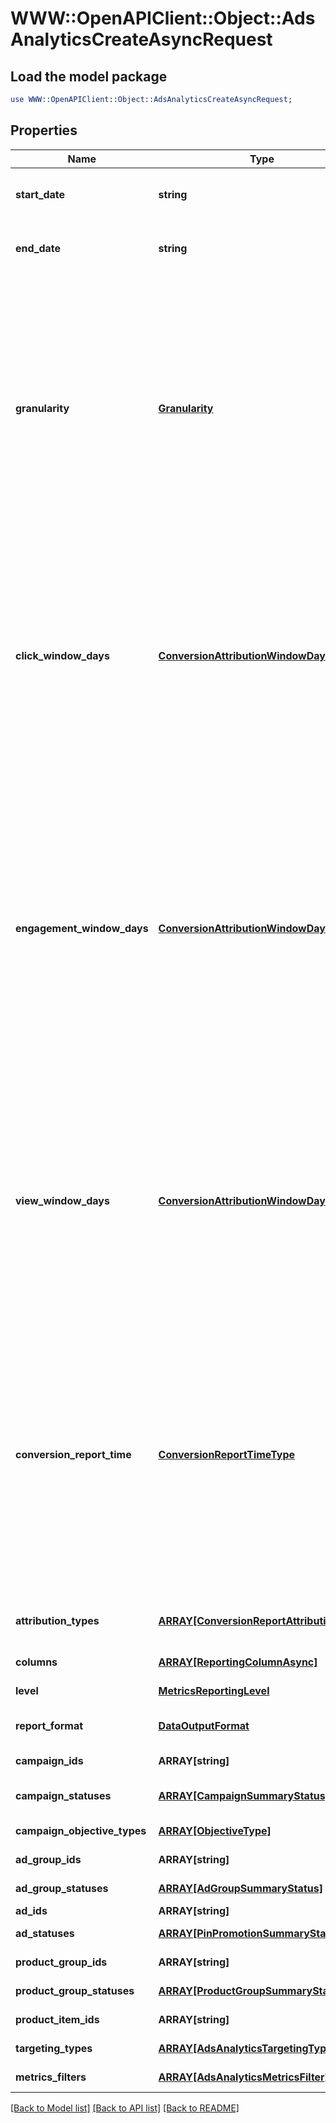 # WWW::OpenAPIClient::Object::AdsAnalyticsCreateAsyncRequest

## Load the model package
```perl
use WWW::OpenAPIClient::Object::AdsAnalyticsCreateAsyncRequest;
```

## Properties
Name | Type | Description | Notes
------------ | ------------- | ------------- | -------------
**start_date** | **string** | Metric report start date (UTC). Format: YYYY-MM-DD | 
**end_date** | **string** | Metric report end date (UTC). Format: YYYY-MM-DD | 
**granularity** | [**Granularity**](Granularity.md) | TOTAL - metrics are aggregated over the specified date range.&lt;br&gt; DAY - metrics are broken down daily.&lt;br&gt; HOUR - metrics are broken down hourly.&lt;br&gt;WEEKLY - metrics are broken down weekly.&lt;br&gt;MONTHLY - metrics are broken down monthly | 
**click_window_days** | [**ConversionAttributionWindowDays**](ConversionAttributionWindowDays.md) | Number of days to use as the conversion attribution window for a pin click action. Applies to Pinterest Tag conversion metrics. Prior conversion tags use their defined attribution windows. If not specified, defaults to &#x60;30&#x60; days. | [optional] [default to 30]
**engagement_window_days** | [**ConversionAttributionWindowDays**](ConversionAttributionWindowDays.md) | Number of days to use as the conversion attribution window for an engagement action. Engagements include saves, closeups, link clicks, and carousel card swipes. Applies to Pinterest Tag conversion metrics. Prior conversion tags use their defined attribution windows. If not specified, defaults to &#x60;30&#x60; days. | [optional] [default to 30]
**view_window_days** | [**ConversionAttributionWindowDays**](ConversionAttributionWindowDays.md) | Number of days to use as the conversion attribution window for a view action. Applies to Pinterest Tag conversion metrics. Prior conversion tags use their defined attribution windows. If not specified, defaults to &#x60;1&#x60; day. | [optional] [default to 1]
**conversion_report_time** | [**ConversionReportTimeType**](ConversionReportTimeType.md) | The date by which the conversion metrics returned from this endpoint will be reported. There are two dates associated with a conversion event: the date that the user interacted with the ad, and the date that the user completed a conversion event. | [optional] [default to &#39;TIME_OF_AD_ACTION&#39;]
**attribution_types** | [**ARRAY[ConversionReportAttributionType]**](ConversionReportAttributionType.md) | List of types of attribution for the conversion report | [optional] 
**columns** | [**ARRAY[ReportingColumnAsync]**](ReportingColumnAsync.md) | Metric and entity columns | 
**level** | [**MetricsReportingLevel**](MetricsReportingLevel.md) | Level of the report | 
**report_format** | [**DataOutputFormat**](DataOutputFormat.md) | Specification for formatting report data | [optional] [default to &#39;JSON&#39;]
**campaign_ids** | **ARRAY[string]** | List of campaign ids | [optional] 
**campaign_statuses** | [**ARRAY[CampaignSummaryStatus]**](CampaignSummaryStatus.md) | List of status values for filtering | [optional] 
**campaign_objective_types** | [**ARRAY[ObjectiveType]**](ObjectiveType.md) | List of values for filtering | [optional] 
**ad_group_ids** | **ARRAY[string]** | List of ad group ids | [optional] 
**ad_group_statuses** | [**ARRAY[AdGroupSummaryStatus]**](AdGroupSummaryStatus.md) | List of values for filtering | [optional] 
**ad_ids** | **ARRAY[string]** | List of ad ids | [optional] 
**ad_statuses** | [**ARRAY[PinPromotionSummaryStatus]**](PinPromotionSummaryStatus.md) | List of values for filtering | [optional] 
**product_group_ids** | **ARRAY[string]** | List of product group ids | [optional] 
**product_group_statuses** | [**ARRAY[ProductGroupSummaryStatus]**](ProductGroupSummaryStatus.md) | List of values for filtering | [optional] 
**product_item_ids** | **ARRAY[string]** | List of product item ids | [optional] 
**targeting_types** | [**ARRAY[AdsAnalyticsTargetingType]**](AdsAnalyticsTargetingType.md) | List of targeting types | [optional] 
**metrics_filters** | [**ARRAY[AdsAnalyticsMetricsFilter]**](AdsAnalyticsMetricsFilter.md) | List of metrics filters | [optional] 

[[Back to Model list]](../README.md#documentation-for-models) [[Back to API list]](../README.md#documentation-for-api-endpoints) [[Back to README]](../README.md)


